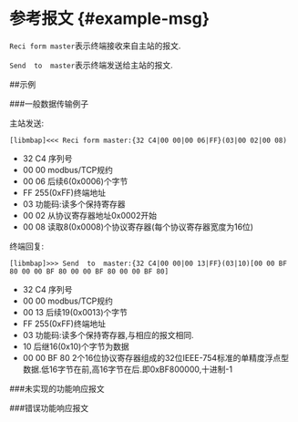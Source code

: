 参考报文 {#example-msg}
=======

`Reci form master`表示终端接收来自主站的报文.

`Send  to  master`表示终端发送给主站的报文.

##示例

###一般数据传输例子

主站发送:

	[libmbap]<<< Reci form master:{32 C4|00 00|00 06|FF}(03|00 02|00 08)

* 32 C4 序列号
* 00 00 modbus/TCP规约
* 00 06 后续6(0x0006)个字节
* FF 255(0xFF)终端地址
* 03 功能码:读多个保持寄存器
* 00 02 从协议寄存器地址0x0002开始
* 00 08 读取8(0x0008)个协议寄存器(每个协议寄存器宽度为16位)

终端回复:

	[libmbap]>>> Send  to  master:{32 C4|00 00|00 13|FF}(03|10)[00 00 BF 80 00 00 BF 80 00 00 BF 80 00 00 BF 80]

* 32 C4 序列号
* 00 00 modbus/TCP规约
* 00 13 后续19(0x0013)个字节
* FF 255(0xFF)终端地址
* 03 功能码:读多个保持寄存器,与相应的报文相同.
* 10 后继16(0x10)个字节为数据
* 00 00 BF 80 2个16位协议寄存器组成的32位IEEE-754标准的单精度浮点型数据.低16字节在前,高16字节在后.即0xBF800000,十进制-1

###未实现的功能响应报文

###错误功能响应报文
